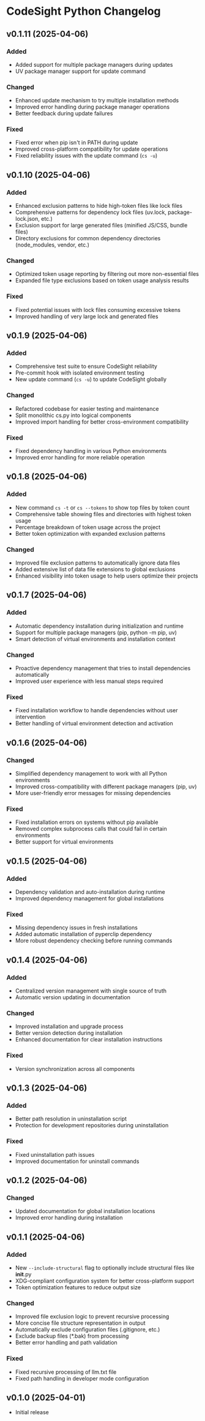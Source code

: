 # CodeSight Python Changelog

## v0.1.11 (2025-04-06)

### Added
- Added support for multiple package managers during updates
- UV package manager support for update command

### Changed
- Enhanced update mechanism to try multiple installation methods
- Improved error handling during package manager operations
- Better feedback during update failures

### Fixed
- Fixed error when pip isn't in PATH during update
- Improved cross-platform compatibility for update operations
- Fixed reliability issues with the update command (`cs -u`)

## v0.1.10 (2025-04-06)

### Added
- Enhanced exclusion patterns to hide high-token files like lock files
- Comprehensive patterns for dependency lock files (uv.lock, package-lock.json, etc.)
- Exclusion support for large generated files (minified JS/CSS, bundle files)
- Directory exclusions for common dependency directories (node_modules, vendor, etc.)

### Changed
- Optimized token usage reporting by filtering out more non-essential files
- Expanded file type exclusions based on token usage analysis results

### Fixed
- Fixed potential issues with lock files consuming excessive tokens
- Improved handling of very large lock and generated files

## v0.1.9 (2025-04-06)

### Added
- Comprehensive test suite to ensure CodeSight reliability
- Pre-commit hook with isolated environment testing
- New update command (`cs -u`) to update CodeSight globally

### Changed
- Refactored codebase for easier testing and maintenance
- Split monolithic cs.py into logical components
- Improved import handling for better cross-environment compatibility

### Fixed
- Fixed dependency handling in various Python environments
- Improved error handling for more reliable operation

## v0.1.8 (2025-04-06)

### Added
- New command `cs -t` or `cs --tokens` to show top files by token count
- Comprehensive table showing files and directories with highest token usage
- Percentage breakdown of token usage across the project
- Better token optimization with expanded exclusion patterns

### Changed
- Improved file exclusion patterns to automatically ignore data files
- Added extensive list of data file extensions to global exclusions
- Enhanced visibility into token usage to help users optimize their projects

## v0.1.7 (2025-04-06)

### Added
- Automatic dependency installation during initialization and runtime
- Support for multiple package managers (pip, python -m pip, uv)
- Smart detection of virtual environments and installation context

### Changed
- Proactive dependency management that tries to install dependencies automatically
- Improved user experience with less manual steps required

### Fixed
- Fixed installation workflow to handle dependencies without user intervention
- Better handling of virtual environment detection and activation

## v0.1.6 (2025-04-06)

### Changed
- Simplified dependency management to work with all Python environments
- Improved cross-compatibility with different package managers (pip, uv)
- More user-friendly error messages for missing dependencies

### Fixed
- Fixed installation errors on systems without pip available
- Removed complex subprocess calls that could fail in certain environments
- Better support for virtual environments

## v0.1.5 (2025-04-06)

### Added
- Dependency validation and auto-installation during runtime
- Improved dependency management for global installations

### Fixed
- Missing dependency issues in fresh installations
- Added automatic installation of pyperclip dependency
- More robust dependency checking before running commands

## v0.1.4 (2025-04-06)

### Added
- Centralized version management with single source of truth
- Automatic version updating in documentation

### Changed
- Improved installation and upgrade process
- Better version detection during installation
- Enhanced documentation for clear installation instructions

### Fixed
- Version synchronization across all components

## v0.1.3 (2025-04-06)

### Added
- Better path resolution in uninstallation script
- Protection for development repositories during uninstallation

### Fixed
- Fixed uninstallation path issues
- Improved documentation for uninstall commands

## v0.1.2 (2025-04-06)

### Changed
- Updated documentation for global installation locations
- Improved error handling during installation

## v0.1.1 (2025-04-06)

### Added
- New `--include-structural` flag to optionally include structural files like __init__.py
- XDG-compliant configuration system for better cross-platform support
- Token optimization features to reduce output size

### Changed
- Improved file exclusion logic to prevent recursive processing
- More concise file structure representation in output
- Automatically exclude configuration files (.gitignore, etc.)
- Exclude backup files (*.bak) from processing
- Better error handling and path validation

### Fixed
- Fixed recursive processing of llm.txt file
- Fixed path handling in developer mode configuration

## v0.1.0 (2025-04-01)

- Initial release